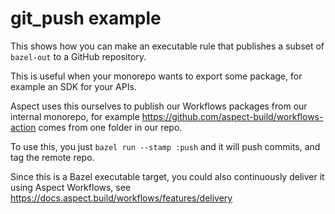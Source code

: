 # git_push example

This shows how you can make an executable rule that publishes a subset of `bazel-out` to a GitHub repository.

This is useful when your monorepo wants to export some package, for example an SDK for your APIs.

Aspect uses this ourselves to publish our Workflows packages from our internal monorepo, for example https://github.com/aspect-build/workflows-action comes from one folder in our repo.

To use this, you just `bazel run --stamp :push` and it will push commits, and tag the remote repo.

Since this is a Bazel executable target, you could also continuously deliver it using Aspect Workflows, see
<https://docs.aspect.build/workflows/features/delivery>
